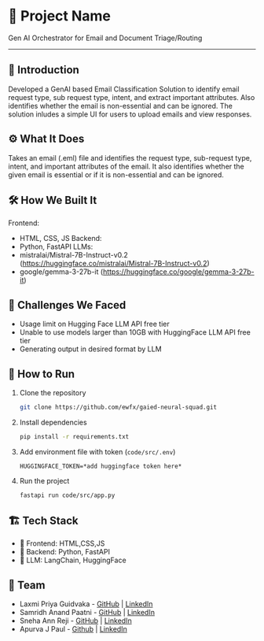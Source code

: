 # 🚀 Project Name

Gen AI Orchestrator for Email and Document Triage/Routing 

---

## 🎯 Introduction
Developed a GenAI based Email Classification Solution to identify email request type, sub request type, intent, and extract important attributes. Also identifies whether the email is non-essential and can be ignored. The solution inludes a simple UI for users to upload emails and view responses.

## ⚙️ What It Does
Takes an email (.eml) file and identifies the request type, sub-request type, intent, and important attributes of the email. It also identifies whether the given email is essential or if it is non-essential and can be ignored.

## 🛠️ How We Built It
Frontend:
- HTML, CSS, JS
Backend:
- Python, FastAPI
LLMs: 
- mistralai/Mistral-7B-Instruct-v0.2 (https://huggingface.co/mistralai/Mistral-7B-Instruct-v0.2)
- google/gemma-3-27b-it (https://huggingface.co/google/gemma-3-27b-it)

## 🚧 Challenges We Faced
- Usage limit on Hugging Face LLM API free tier
- Unable to use models larger than 10GB with HuggingFace LLM API free tier
- Generating output in desired format by LLM

## 🏃 How to Run
1. Clone the repository  
   ```sh
   git clone https://github.com/ewfx/gaied-neural-squad.git
   ```
2. Install dependencies  
   ```sh
   pip install -r requirements.txt
   ```
3. Add environment file with token (`code/src/.env`)
   ```
   HUGGINGFACE_TOKEN=*add huggingface token here*
   ```
4. Run the project  
   ```sh
   fastapi run code/src/app.py
   ```

## 🏗️ Tech Stack
- 🔹 Frontend: HTML,CSS,JS
- 🔹 Backend: Python, FastAPI 
- 🔹 LLM: LangChain, HuggingFace

## 👥 Team
- Laxmi Priya Guidvaka - [GitHub](https://github.com/Laxmi-Priya-Gudivaka-18) | [LinkedIn](https://www.linkedin.com/in/laxmi-priya-gudivaka-643754233)
- Samridh Anand Paatni - [GitHub](https://github.com/The5thAxiom) | [LinkedIn](https://www.linkedin.com/in/samridh-anand-paatni-57a045215/)
- Sneha Ann Reji - [GitHub](https://github.com/snehaannreji) | [LinkedIn](https://www.linkedin.com/in/sneha-ann-reji/)
- Apurva J Paul - [Github](https://github.com/Apurva-Jyoti-paul) | [LinkedIn](https://www.linkedin.com/in/apurva-jyoti-paul-9179b9202/?originalSubdomain=in)
